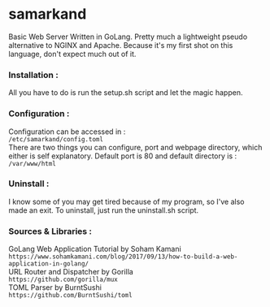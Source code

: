 # samarkand
Basic Web Server Written in GoLang. Pretty much a lightweight pseudo alternative to NGINX and Apache. Because it's my first shot on this language, don't expect much out of it.

### Installation :
All you have to do is run the setup.sh script and let the magic happen.

### Configuration :
Configuration can be accessed in :<br>`/etc/samarkand/config.toml` <br>
There are two things you can configure, port and webpage directory, which either is self explanatory. Default port is 80 and default directory is : `/var/www/html`

### Uninstall :
I know some of you may get tired because of my program, so I've also made an exit. To uninstall, just run the uninstall.sh script.

### Sources & Libraries :
GoLang Web Application Tutorial by Soham Kamani<br>
`https://www.sohamkamani.com/blog/2017/09/13/how-to-build-a-web-application-in-golang/`<br>
URL Router and Dispatcher by Gorilla<br>
`https://github.com/gorilla/mux`<br>
TOML Parser by BurntSushi<br>
`https://github.com/BurntSushi/toml`<br>
